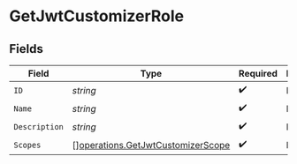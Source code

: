 # GetJwtCustomizerRole


## Fields

| Field                                                                                  | Type                                                                                   | Required                                                                               | Description                                                                            |
| -------------------------------------------------------------------------------------- | -------------------------------------------------------------------------------------- | -------------------------------------------------------------------------------------- | -------------------------------------------------------------------------------------- |
| `ID`                                                                                   | *string*                                                                               | :heavy_check_mark:                                                                     | N/A                                                                                    |
| `Name`                                                                                 | *string*                                                                               | :heavy_check_mark:                                                                     | N/A                                                                                    |
| `Description`                                                                          | *string*                                                                               | :heavy_check_mark:                                                                     | N/A                                                                                    |
| `Scopes`                                                                               | [][operations.GetJwtCustomizerScope](../../models/operations/getjwtcustomizerscope.md) | :heavy_check_mark:                                                                     | N/A                                                                                    |